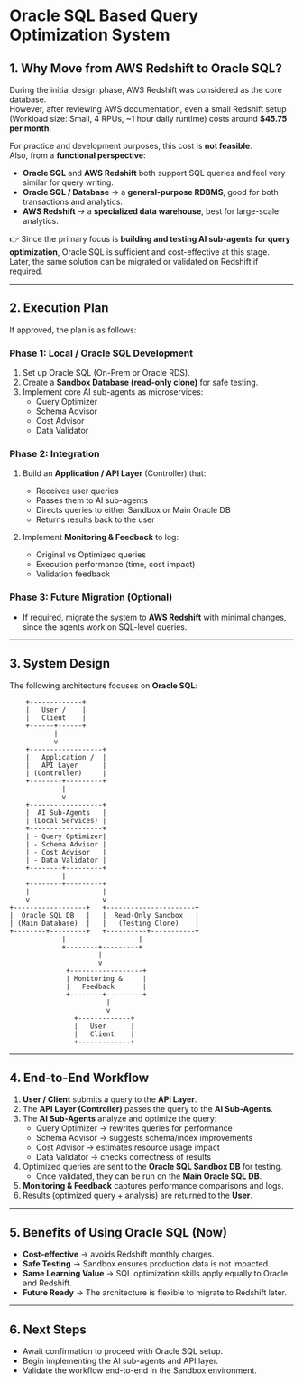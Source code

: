 # Oracle SQL Based Query Optimization System

## 1. Why Move from AWS Redshift to Oracle SQL?

During the initial design phase, AWS Redshift was considered as the core database.  
However, after reviewing AWS documentation, even a small Redshift setup (Workload size: Small, 4 RPUs, ~1 hour daily runtime) costs around **$45.75 per month**.  

For practice and development purposes, this cost is **not feasible**.  
Also, from a **functional perspective**:

- **Oracle SQL** and **AWS Redshift** both support SQL queries and feel very similar for query writing.  
- **Oracle SQL / Database** → a **general-purpose RDBMS**, good for both transactions and analytics.  
- **AWS Redshift** → a **specialized data warehouse**, best for large-scale analytics.  

👉 Since the primary focus is **building and testing AI sub-agents for query optimization**, Oracle SQL is sufficient and cost-effective at this stage.  
Later, the same solution can be migrated or validated on Redshift if required.

---

## 2. Execution Plan

If approved, the plan is as follows:

### Phase 1: Local / Oracle SQL Development
1. Set up Oracle SQL (On-Prem or Oracle RDS).  
2. Create a **Sandbox Database (read-only clone)** for safe testing.  
3. Implement core AI sub-agents as microservices:  
   - Query Optimizer  
   - Schema Advisor  
   - Cost Advisor  
   - Data Validator  

### Phase 2: Integration
1. Build an **Application / API Layer** (Controller) that:  
   - Receives user queries  
   - Passes them to AI sub-agents  
   - Directs queries to either Sandbox or Main Oracle DB  
   - Returns results back to the user  

2. Implement **Monitoring & Feedback** to log:  
   - Original vs Optimized queries  
   - Execution performance (time, cost impact)  
   - Validation feedback  

### Phase 3: Future Migration (Optional)
- If required, migrate the system to **AWS Redshift** with minimal changes, since the agents work on SQL-level queries.

---

## 3. System Design
The following architecture focuses on **Oracle SQL**:
```
    +-------------+
    |   User /    |
    |   Client    |
    +------+------+ 
           |
           v
    +------------------+
    |   Application /  |
    |   API Layer      |
    | (Controller)     |
    +--------+---------+
             |
             v
    +------------------+
    |  AI Sub-Agents   |
    | (Local Services) |
    +------------------+
    | - Query Optimizer|
    | - Schema Advisor |
    | - Cost Advisor   |
    | - Data Validator |
    +--------+---------+
             |
    +--------+---------+
    |                  |
    v                  v
+------------------+   +----------------------+
|  Oracle SQL DB   |   |  Read-Only Sandbox   |
| (Main Database)  |   |   (Testing Clone)    |
+--------+---------+   +----------+-----------+
             |                  |
             +--------+---------+
                      |
                      v
              +------------------+
              | Monitoring &     |
              |   Feedback       |
              +--------+---------+
                        |
                        v
                +-------------+
                |   User      |
                |   Client    |
                +-------------+

```

---

## 4. End-to-End Workflow

1. **User / Client** submits a query to the **API Layer**.  
2. The **API Layer (Controller)** passes the query to the **AI Sub-Agents**.  
3. The **AI Sub-Agents** analyze and optimize the query:  
   - Query Optimizer → rewrites queries for performance  
   - Schema Advisor → suggests schema/index improvements  
   - Cost Advisor → estimates resource usage impact  
   - Data Validator → checks correctness of results  
4. Optimized queries are sent to the **Oracle SQL Sandbox DB** for testing.  
   - Once validated, they can be run on the **Main Oracle SQL DB**.  
5. **Monitoring & Feedback** captures performance comparisons and logs.  
6. Results (optimized query + analysis) are returned to the **User**.  

---

## 5. Benefits of Using Oracle SQL (Now)

- **Cost-effective** → avoids Redshift monthly charges.  
- **Safe Testing** → Sandbox ensures production data is not impacted.  
- **Same Learning Value** → SQL optimization skills apply equally to Oracle and Redshift.  
- **Future Ready** → The architecture is flexible to migrate to Redshift later.  

---

## 6. Next Steps

- Await confirmation to proceed with Oracle SQL setup.  
- Begin implementing the AI sub-agents and API layer.  
- Validate the workflow end-to-end in the Sandbox environment.  
```
